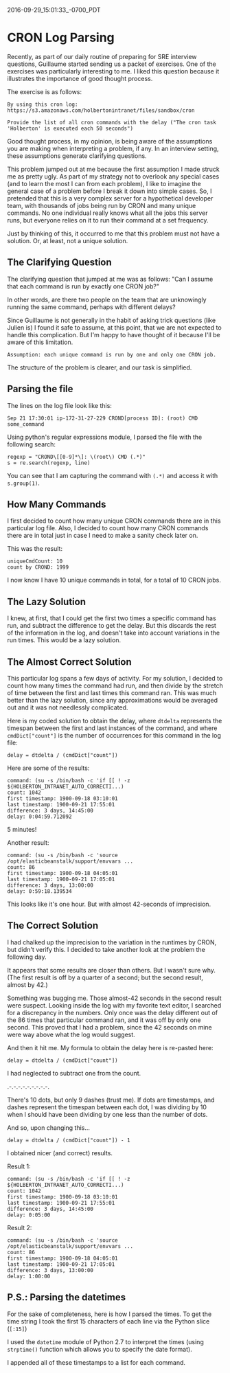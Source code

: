 2016-09-29_15:01:33_-0700_PDT
# CRON Log Parsing

Recently, as part of our daily routine of preparing for SRE interview
questions, Guillaume started sending us a packet of exercises. One of
the exercises was particularly interesting to me. I liked this
question because it illustrates the importance of good thought process.

The exercise is as follows:

```
By using this cron log:
https://s3.amazonaws.com/holbertonintranet/files/sandbox/cron

Provide the list of all cron commands with the delay ("The cron task
'Holberton' is executed each 50 seconds")
```
Good thought process, in my opinion, is being aware of the assumptions
you are making when interpreting a problem, if any. In an interview
setting, these assumptions generate clarifying questions.

This problem jumped out at me because the first assumption I made
struck me as pretty ugly. As part of my strategy not to overlook any
special cases (and to learn the most I can from each problem), I like
to imagine the general case of a problem before I break it down into
simple cases. So, I pretended that this is a very complex server for a
hypothetical developer team, with thousands of jobs being run by CRON
and many unique commands. No one individual really knows what all the
jobs this server runs, but everyone relies on it to run their command
at a set frequency.

Just by thinking of this, it occurred to me that this problem must not
have a solution. Or, at least, not a unique solution.

## The Clarifying Question

The clarifying question that jumped at me was as follows: "Can I
assume that each command is run by exactly one CRON job?"

In other words, are there two people on the team that are unknowingly
running the same command, perhaps with different delays?

Since Guillaume is not generally in the habit of asking trick
questions (like Julien is) I found it safe to assume, at this point,
that we are not expected to handle this complication. But I'm happy to
have thought of it because I'll be aware of this limitation.

```
Assumption: each unique command is run by one and only one CRON job.
```

The structure of the problem is clearer, and our task is simplified.

## Parsing the file

The lines on the log file look like this:

`Sep 21 17:30:01 ip-172-31-27-229 CROND[process ID]: (root) CMD some_command`

Using python's regular expressions module, I parsed the file with the following search:

```
regexp = "CROND\[[0-9]*\]: \(root\) CMD (.*)"
s = re.search(regexp, line)
```

You can see that I am capturing the command with `(.*)` and access it
with `s.group(1)`.

## How Many Commands

I first decided to count how many unique CRON commands there are in
this particular log file. Also, I decided to count how many CRON
commands there are in total just in case I need to make a sanity check
later on.

This was the result:

```
uniqueCmdCount: 10
count by CROND: 1999
```

I now know I have 10 unique commands in total, for a total of 10 CRON
jobs.

## The Lazy Solution

I knew, at first, that I could get the first two times a specific
command has run, and subtract the difference to get the delay.  But
this discards the rest of the information in the log, and doesn't take
into account variations in the run times. This would be a lazy solution.

## The Almost Correct Solution

This particular log spans a few days of activity. For my solution, I
decided to count how many times the command had run, and then divide
by the stretch of time between the first and last times this command
ran. This was much better than the lazy solution, since any
approximations would be averaged out and it was not needlessly complicated.

Here is my coded solution to obtain the delay, where `dtdelta`
represents the timespan between the first and last instances of the
command, and where `cmdDict["count"]` is the number of occurrences for
this command in the log file:

`delay = dtdelta / (cmdDict["count"])`

Here are some of the results:

```
command: (su -s /bin/bash -c 'if [[ ! -z ${HOLBERTON_INTRANET_AUTO_CORRECTI...)
count: 1042
first timestamp: 1900-09-18 03:10:01
last timestamp: 1900-09-21 17:55:01
difference: 3 days, 14:45:00
delay: 0:04:59.712092
```

5 minutes!

Another result:

```
command: (su -s /bin/bash -c 'source /opt/elasticbeanstalk/support/envvars ...
count: 86
first timestamp: 1900-09-18 04:05:01
last timestamp: 1900-09-21 17:05:01
difference: 3 days, 13:00:00
delay: 0:59:18.139534
```

This looks like it's one hour. But with almost 42-seconds of imprecision.

## The Correct Solution

I had chalked up the imprecision to the variation in the runtimes by
CRON, but didn't verify this. I decided to take another look at the
problem the following day.

It appears that some results are closer than others. But I wasn't sure
why. (The first result is off by a quarter of a second; but the second
result, almost by 42.)

Something was bugging me. Those almost-42 seconds in the second result
were suspect. Looking inside the log with my favorite text editor, I
searched for a discrepancy in the numbers. Only once was the delay
different out of the 86 times that particular command ran, and it was
off by only one second. This proved that I had a problem, since the 42
seconds on mine were way above what the log would suggest.

And then it hit me. My formula to obtain the delay here is re-pasted here:

`delay = dtdelta / (cmdDict["count"])`

I had neglected to subtract one from the count.

.-.-.-.-.-.-.-.-.-.

There's 10 dots, but only 9 dashes (trust me).  If dots are timestamps, and
dashes represent the timespan between each dot, I was dividing by 10
when I should have been dividing by one less than the number of dots.

And so, upon changing this...

`delay = dtdelta / (cmdDict["count"]) - 1`

I obtained nicer (and correct) results.

Result 1:

```
command: (su -s /bin/bash -c 'if [[ ! -z ${HOLBERTON_INTRANET_AUTO_CORRECTI...)
count: 1042
first timestamp: 1900-09-18 03:10:01
last timestamp: 1900-09-21 17:55:01
difference: 3 days, 14:45:00
delay: 0:05:00
```

Result 2:

```
command: (su -s /bin/bash -c 'source /opt/elasticbeanstalk/support/envvars ...
count: 86
first timestamp: 1900-09-18 04:05:01
last timestamp: 1900-09-21 17:05:01
difference: 3 days, 13:00:00
delay: 1:00:00
```

## P.S.: Parsing the datetimes

For the sake of completeness, here is how I parsed the times. To get
the time string I took the first 15 characters of each line via the
Python slice (`[:15]`)

I used the `datetime` module of Python 2.7 to interpret the times
(using `strptime()` function which allows you to specify the date
format).

I appended all of these timestamps to a list for each command.
